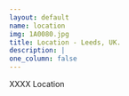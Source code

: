 ```yaml
---
layout: default
name: location
img: 1A0080.jpg
title: Location - Leeds, UK.
description: |
one_column: false
---
```


XXXX Location
